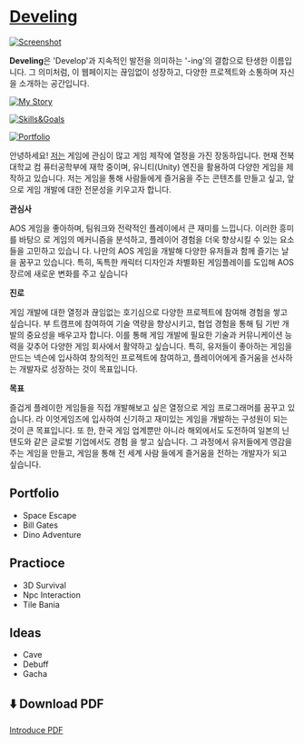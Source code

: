 # [Develing](https://iodoku.github.io/)

[![Screenshot](readme.png)](https://iodoku.github.io/)

**Develing**은 'Develop'과 지속적인 발전을 의미하는 '-ing'의 결합으로 탄생한 이름입니다. 
그 의미처럼, 이 웹페이지는 끊임없이 성장하고, 다양한 프로젝트와 소통하며 자신을 소개하는 공간입니다.

[![My Story](https://img.shields.io/badge/-MyStory-brightgreen?style=for-the-badge)](https://iodoku.github.io/portfolio/)

[![Skills&Goals](https://img.shields.io/badge/-Skills&Goals-brightgreen?style=for-the-badge)](https://iodoku.github.io/portfolio/)

[![Portfolio](https://img.shields.io/badge/-Portfolio-brightgreen?style=for-the-badge)](https://iodoku.github.io/portfolio/)


안녕하세요! [저는](https://iodoku.github.io/portfolio/) 게임에 관심이 많고 게임 제작에 열정을 가진 장동하입니다. 현재 전북대학교 컴
퓨터공학부에 재학 중이며, 유니티(Unity) 엔진을 활용하여 다양한 게임을 제작하고 있습니다. 저는
게임을 통해 사람들에게 즐거움을 주는 콘텐츠를 만들고 싶고, 앞으로 게임 개발에 대한 전문성을
키우고자 합니다.

**관심사**

AOS 게임을 좋아하며, 팀워크와 전략적인 플레이에서 큰 재미를 느낍니다. 이러한 흥미를 바탕으
로 게임의 메커니즘을 분석하고, 플레이어 경험을 더욱 향상시킬 수 있는 요소들을 고민하고 있습니
다. 나만의 AOS 게임을 개발해 다양한 유저들과 함께 즐기는 날을 꿈꾸고 있습니다. 특히, 독특한
캐릭터 디자인과 차별화된 게임플레이를 도입해 AOS 장르에 새로운 변화를 주고 싶습니다


**진로**

게임 개발에 대한 열정과 끊임없는 호기심으로 다양한 프로젝트에 참여해 경험을 쌓고 싶습니다. 부
트캠프에 참여하여 기술 역량을 향상시키고, 협업 경험을 통해 팀 기반 개발의 중요성을 배우고자
합니다. 이를 통해 게임 개발에 필요한 기술과 커뮤니케이션 능력을 갖추어 다양한 게임 회사에서
활약하고 싶습니다. 특히, 유저들이 좋아하는 게임을 만드는 넥슨에 입사하여 창의적인 프로젝트에
참여하고, 플레이어에게 즐거움을 선사하는 개발자로 성장하는 것이 목표입니다.


**목표**

즐겁게 플레이한 게임들을 직접 개발해보고 싶은 열정으로 게임 프로그래머를 꿈꾸고 있습니다. 라
이엇게임즈에 입사하여 신기하고 재미있는 게임을 개발하는 구성원이 되는 것이 큰 목표입니다. 또
한, 한국 게임 업계뿐만 아니라 해외에서도 도전하여 일본의 닌텐도와 같은 글로벌 기업에서도 경험
을 쌓고 싶습니다. 그 과정에서 유저들에게 영감을 주는 게임을 만들고, 게임을 통해 전 세계 사람
들에게 즐거움을 전하는 개발자가 되고 싶습니다.

## Portfolio

- Space Escape
- Bill Gates
- Dino Adventure

## Practioce

- 3D Survival
- Npc Interaction
- Tile Bania

## Ideas

- Cave
- Debuff
- Gacha

## ⬇️ **Download PDF**  

[Introduce PDF](https://drive.google.com/uc?export=download&id=1RJ9F3HT7VIPxVaRyXJSp3Xytb7jcdWW5)
